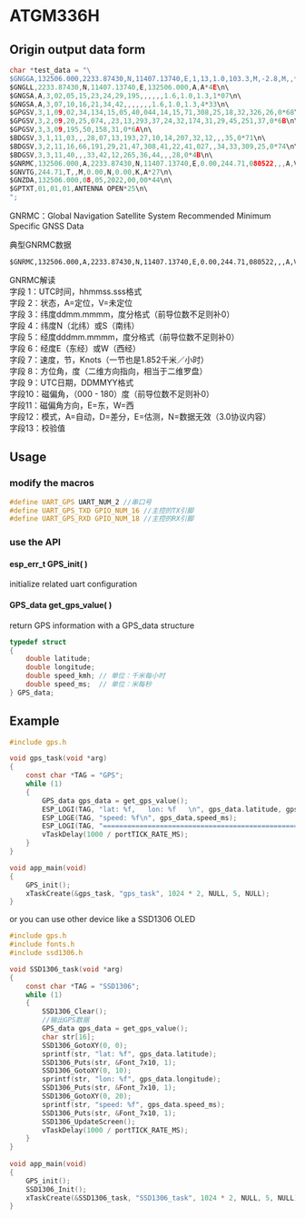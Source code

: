 # ATGM336H


## Origin output data form 


```c
char *test_data = "\
$GNGGA,132506.000,2233.87430,N,11407.13740,E,1,13,1.0,103.3,M,-2.8,M,,*5E\n\ 
$GNGLL,2233.87430,N,11407.13740,E,132506.000,A,A*4E\n\
$GNGSA,A,3,02,05,15,23,24,29,195,,,,,,1.6,1.0,1.3,1*07\n\
$GNGSA,A,3,07,10,16,21,34,42,,,,,,,1.6,1.0,1.3,4*33\n\
$GPGSV,3,1,09,02,34,134,15,05,40,044,14,15,71,308,25,18,32,326,26,0*68\n\
$GPGSV,3,2,09,20,25,074,,23,13,293,37,24,32,174,31,29,45,251,37,0*6B\n\
$GPGSV,3,3,09,195,50,158,31,0*6A\n\
$BDGSV,3,1,11,03,,,28,07,13,193,27,10,14,207,32,12,,,35,0*71\n\
$BDGSV,3,2,11,16,66,191,29,21,47,308,41,22,41,027,,34,33,309,25,0*74\n\
$BDGSV,3,3,11,40,,,33,42,12,265,36,44,,,28,0*4B\n\
$GNRMC,132506.000,A,2233.87430,N,11407.13740,E,0.00,244.71,080522,,,A,V*0A\n\
$GNVTG,244.71,T,,M,0.00,N,0.00,K,A*27\n\
$GNZDA,132506.000,08,05,2022,00,00*44\n\
$GPTXT,01,01,01,ANTENNA OPEN*25\n\
";
```
GNRMC：Global Navigation Satellite System Recommended Minimum Specific GNSS Data 

典型GNRMC数据
``` 
$GNRMC,132506.000,A,2233.87430,N,11407.13740,E,0.00,244.71,080522,,,A,V*0A\n\
```

GNRMC解读  
字段 1：UTC时间，hhmmss.sss格式  
字段 2：状态，A=定位，V=未定位   
字段 3：纬度ddmm.mmmm，度分格式（前导位数不足则补0）  
字段 4：纬度N（北纬）或S（南纬）  
字段 5：经度dddmm.mmmm，度分格式（前导位数不足则补0）  
字段 6：经度E（东经）或W（西经）  
字段 7：速度，节，Knots（一节也是1.852千米／小时）  
字段 8：方位角，度（二维方向指向，相当于二维罗盘）  
字段 9：UTC日期，DDMMYY格式  
字段10：磁偏角，（000 - 180）度（前导位数不足则补0）  
字段11：磁偏角方向，E=东，W=西  
字段12：模式，A=自动，D=差分，E=估测，N=数据无效（3.0协议内容）  
字段13：校验值
## Usage

### modify the macros 

```c
#define UART_GPS UART_NUM_2 //串口号
#define UART_GPS_TXD GPIO_NUM_16 //主控的TX引脚
#define UART_GPS_RXD GPIO_NUM_18 //主控的RX引脚
```

### use the API

#### esp_err_t GPS_init( )   
initialize related uart configuration

#### GPS_data get_gps_value( )
return GPS information with a GPS_data structure


```c
typedef struct
{
    double latitude;
    double longitude;
    double speed_kmh; // 单位：千米每小时
    double speed_ms;  // 单位：米每秒
} GPS_data;
```


## Example 

```c
#include gps.h  

void gps_task(void *arg)
{
    const char *TAG = "GPS";
    while (1)
    {
        GPS_data gps_data = get_gps_value();
        ESP_LOGI(TAG, "lat: %f,   lon: %f   \n", gps_data.latitude, gps_data.longitude); 
        ESP_LOGE(TAG, "speed: %f\n", gps_data,speed_ms); 
        ESP_LOGI(TAG, "======================================================\n");
        vTaskDelay(1000 / portTICK_RATE_MS);
    }
}  

void app_main(void)
{
    GPS_init();
    xTaskCreate(&gps_task, "gps_task", 1024 * 2, NULL, 5, NULL);
}
```

or you can use other device like a SSD1306 OLED 

```c
#include gps.h 
#include fonts.h 
#include ssd1306.h  

void SSD1306_task(void *arg)
{
    const char *TAG = "SSD1306";
    while (1)
    {
        SSD1306_Clear();
        //输出GPS数据
        GPS_data gps_data = get_gps_value();
        char str[16];
        SSD1306_GotoXY(0, 0);
        sprintf(str, "lat: %f", gps_data.latitude);
        SSD1306_Puts(str, &Font_7x10, 1);
        SSD1306_GotoXY(0, 10);
        sprintf(str, "lon: %f", gps_data.longitude);
        SSD1306_Puts(str, &Font_7x10, 1);
        SSD1306_GotoXY(0, 20);
        sprintf(str, "speed: %f", gps_data.speed_ms);
        SSD1306_Puts(str, &Font_7x10, 1);
        SSD1306_UpdateScreen();
        vTaskDelay(1000 / portTICK_RATE_MS);
    }
}
  
void app_main(void)
{
    GPS_init();
    SSD1306_Init();
    xTaskCreate(&SSD1306_task, "SSD1306_task", 1024 * 2, NULL, 5, NULL);
}
```
